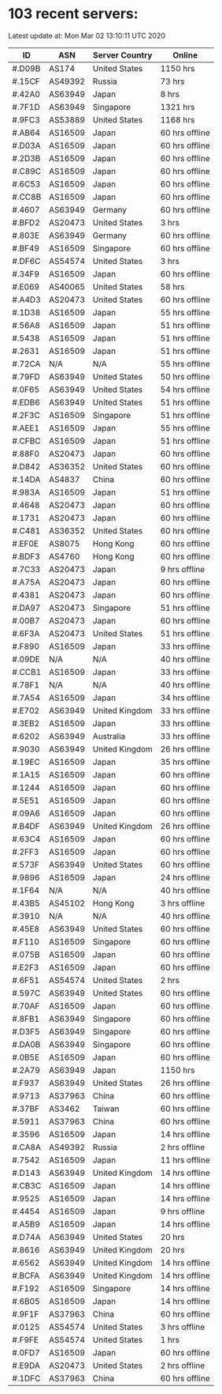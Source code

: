 # 103 recent servers:

Latest update at: Mon Mar 02 13:10:11 UTC 2020

| ID | ASN | Server Country | Online |
| -- | --- | -------------- | ------ |
| #.D09B | AS174 | United States | 1150 hrs |
| #.15CF | AS49392 | Russia | 73 hrs |
| #.42A0 | AS63949 | Japan | 8 hrs |
| #.7F1D | AS63949 | Singapore | 1321 hrs |
| #.9FC3 | AS53889 | United States | 1168 hrs |
| #.AB64 | AS16509 | Japan | 60 hrs offline |
| #.D03A | AS16509 | Japan | 60 hrs offline |
| #.2D3B | AS16509 | Japan | 60 hrs offline |
| #.C89C | AS16509 | Japan | 60 hrs offline |
| #.6C53 | AS16509 | Japan | 60 hrs offline |
| #.CC8B | AS16509 | Japan | 60 hrs offline |
| #.4607 | AS63949 | Germany | 60 hrs offline |
| #.BFD2 | AS20473 | United States | 3 hrs |
| #.803E | AS63949 | Germany | 60 hrs offline |
| #.BF49 | AS16509 | Singapore | 60 hrs offline |
| #.DF6C | AS54574 | United States | 3 hrs |
| #.34F9 | AS16509 | Japan | 60 hrs offline |
| #.E069 | AS40065 | United States | 58 hrs |
| #.A4D3 | AS20473 | United States | 60 hrs offline |
| #.1D38 | AS16509 | Japan | 55 hrs offline |
| #.56A8 | AS16509 | Japan | 51 hrs offline |
| #.5438 | AS16509 | Japan | 51 hrs offline |
| #.2631 | AS16509 | Japan | 51 hrs offline |
| #.72CA | N/A | N/A | 55 hrs offline |
| #.79FD | AS63949 | United States | 50 hrs offline |
| #.0F65 | AS63949 | United States | 54 hrs offline |
| #.EDB6 | AS63949 | United States | 51 hrs offline |
| #.2F3C | AS16509 | Singapore | 51 hrs offline |
| #.AEE1 | AS16509 | Japan | 55 hrs offline |
| #.CFBC | AS16509 | Japan | 51 hrs offline |
| #.88F0 | AS20473 | Japan | 60 hrs offline |
| #.D842 | AS36352 | United States | 60 hrs offline |
| #.14DA | AS4837 | China | 60 hrs offline |
| #.983A | AS16509 | Japan | 51 hrs offline |
| #.4648 | AS20473 | Japan | 60 hrs offline |
| #.1731 | AS20473 | Japan | 60 hrs offline |
| #.C481 | AS36352 | United States | 60 hrs offline |
| #.EF0E | AS8075 | Hong Kong | 60 hrs offline |
| #.BDF3 | AS4760 | Hong Kong | 60 hrs offline |
| #.7C33 | AS20473 | Japan | 9 hrs offline |
| #.A75A | AS20473 | Japan | 60 hrs offline |
| #.4381 | AS20473 | Japan | 60 hrs offline |
| #.DA97 | AS20473 | Singapore | 51 hrs offline |
| #.00B7 | AS20473 | Japan | 60 hrs offline |
| #.6F3A | AS20473 | United States | 51 hrs offline |
| #.F890 | AS16509 | Japan | 33 hrs offline |
| #.09DE | N/A | N/A | 40 hrs offline |
| #.CCB1 | AS16509 | Japan | 33 hrs offline |
| #.78F1 | N/A | N/A | 40 hrs offline |
| #.7A54 | AS16509 | Japan | 34 hrs offline |
| #.E702 | AS63949 | United Kingdom | 33 hrs offline |
| #.3EB2 | AS16509 | Japan | 33 hrs offline |
| #.6202 | AS63949 | Australia | 33 hrs offline |
| #.9030 | AS63949 | United Kingdom | 26 hrs offline |
| #.19EC | AS16509 | Japan | 35 hrs offline |
| #.1A15 | AS16509 | Japan | 60 hrs offline |
| #.1244 | AS16509 | Japan | 60 hrs offline |
| #.5E51 | AS16509 | Japan | 60 hrs offline |
| #.09A6 | AS16509 | Japan | 60 hrs offline |
| #.B4DF | AS63949 | United Kingdom | 26 hrs offline |
| #.63C4 | AS16509 | Japan | 60 hrs offline |
| #.2FF3 | AS16509 | Japan | 60 hrs offline |
| #.573F | AS63949 | United States | 60 hrs offline |
| #.9896 | AS16509 | Japan | 24 hrs offline |
| #.1F64 | N/A | N/A | 40 hrs offline |
| #.43B5 | AS45102 | Hong Kong | 3 hrs offline |
| #.3910 | N/A | N/A | 40 hrs offline |
| #.45E8 | AS63949 | United States | 60 hrs offline |
| #.F110 | AS16509 | Singapore | 60 hrs offline |
| #.075B | AS16509 | Japan | 60 hrs offline |
| #.E2F3 | AS16509 | Japan | 60 hrs offline |
| #.6F51 | AS54574 | United States | 2 hrs |
| #.597C | AS63949 | United States | 60 hrs offline |
| #.70AF | AS16509 | Japan | 60 hrs offline |
| #.8FB1 | AS63949 | Singapore | 60 hrs offline |
| #.D3F5 | AS63949 | Singapore | 60 hrs offline |
| #.DA0B | AS63949 | Singapore | 60 hrs offline |
| #.0B5E | AS16509 | Japan | 60 hrs offline |
| #.2A79 | AS63949 | Japan | 1150 hrs |
| #.F937 | AS63949 | United States | 26 hrs offline |
| #.9713 | AS37963 | China | 60 hrs offline |
| #.37BF | AS3462 | Taiwan | 60 hrs offline |
| #.5911 | AS37963 | China | 60 hrs offline |
| #.3596 | AS16509 | Japan | 14 hrs offline |
| #.CA8A | AS49392 | Russia | 2 hrs offline |
| #.7542 | AS16509 | Japan | 11 hrs offline |
| #.D143 | AS63949 | United Kingdom | 14 hrs offline |
| #.CB3C | AS16509 | Japan | 14 hrs offline |
| #.9525 | AS16509 | Japan | 14 hrs offline |
| #.4454 | AS16509 | Japan | 9 hrs offline |
| #.A5B9 | AS16509 | Japan | 14 hrs offline |
| #.D74A | AS63949 | United States | 20 hrs |
| #.8616 | AS63949 | United Kingdom | 20 hrs |
| #.6562 | AS63949 | United Kingdom | 14 hrs offline |
| #.BCFA | AS63949 | United Kingdom | 14 hrs offline |
| #.F192 | AS16509 | Singapore | 14 hrs offline |
| #.6B05 | AS16509 | Japan | 14 hrs offline |
| #.9F1F | AS37963 | China | 60 hrs offline |
| #.0125 | AS54574 | United States | 3 hrs offline |
| #.F9FE | AS54574 | United States | 1 hrs |
| #.0FD7 | AS16509 | Japan | 60 hrs offline |
| #.E9DA | AS20473 | United States | 2 hrs offline |
| #.1DFC | AS37963 | China | 60 hrs offline |

